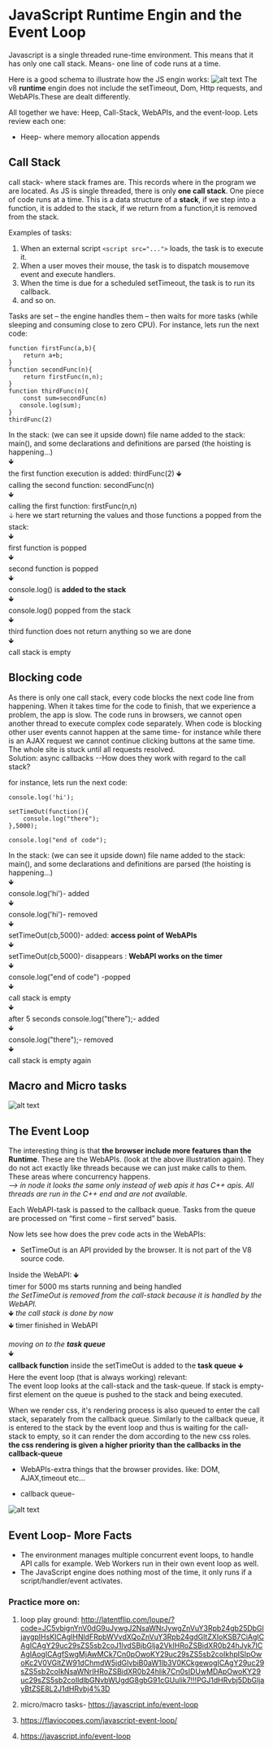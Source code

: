 # JavaScript Runtime Engin and the Event Loop

Javascript is a single threaded rune-time environment. This means that it has only one call stack. Means- one line of code runs at a time.

Here is a good schema to illustrate how the JS engin works:
![alt text](./event_loop2.png)
The v8 **runtime** engin does not include the setTimeout, Dom, Http requests, and WebAPIs.These are dealt differently.

All together we have: Heep, Call-Stack, WebAPIs, and the event-loop. Lets review each one:

- Heep- where memory allocation appends

## Call Stack

call stack- where stack frames are. This records where in the program we are located. As JS is single threaded, there is only **one call stack**. One piece of code runs at a time.
This is a data structure of a **stack**, if we step into a function, it is added to the stack, if we return from a function,it is removed from the stack.

Examples of tasks:

1. When an external script `<script src="...">` loads, the task is to execute it.
2. When a user moves their mouse, the task is to dispatch mousemove event and execute handlers.
3. When the time is due for a scheduled setTimeout, the task is to run its callback.
4. and so on.

Tasks are set – the engine handles them – then waits for more tasks (while sleeping and consuming close to zero CPU).
For instance, lets run the next code:

```
function firstFunc(a,b){
    return a+b;
}
function secondFunc(n){
    return firstFunc(n,n);
}
function thirdFunc(n){
    const sum=secondFunc(n)
   console.log(sum);
}
thirdFunc(2)

```

In the stack: (we can see it upside down)
file name added to the stack: main(), and some declarations and definitions are parsed (the hoisting is happening...)<br/>
🡻<br/>
the first function execution is added: thirdFunc(2)
🡻<br/>
calling the second function: secondFunc(n)<br/>
🡻<br/>
calling the first function: firstFunc(n,n)<br/>
🡣 here we start returning the values and those functions a popped from the stack:<br/>
🡻<br/>
first function is popped<br/>
🡻<br/>
second function is popped<br/>
🡻<br/>
console.log() is **added to the stack** <br/>
🡻<br/>
console.log() popped from the stack <br/>
🡻<br/>
third function does not return anything so we are done <br/>
🡻<br/> call stack is empty

## Blocking code

As there is only one call stack, every code blocks the next code line from happening. When it takes time for the code to finish, that we experience a problem, the app is slow.
The code runs in browsers, we cannot open another thread to execute complex code separately. When code is blocking other user events cannot happen at the same time- for instance while there is an AJAX request we cannot continue clicking buttons at the same time. The whole site is stuck until all requests resolved. <br/>
Solution: async callbacks --How does they work with regard to the call stack?

for instance, lets run the next code:

```
console.log('hi');

setTimeOut(function(){
    console.log("there");
},5000);

console.log("end of code");
```

In the stack: (we can see it upside down)
file name added to the stack: main(), and some declarations and definitions are parsed (the hoisting is happening...)<br/>
🡻<br/>
console.log('hi')- added <br/>
🡻<br/>
console.log('hi')- removed<br/>
🡻<br/>
setTimeOut(cb,5000)- added: **access point of WebAPIs**<br/>
🡻<br/>
setTimeOut(cb,5000)- disappears : **WebAPI works on the timer**<br/>
🡻<br/>
console.log("end of code") -popped<br/>
🡻<br/> call stack is empty<br/>
🡻<br/> after 5 seconds
console.log("there");- added <br/>
🡻<br/>
console.log("there");- removed<br/>
🡻<br/> call stack is empty again<br/>

## Macro and Micro tasks

![alt text](./macrotask.png)

## The Event Loop

The interesting thing is that **the browser include more features than the Runtime**. These are the WebAPIs. (look at the above illustration again). They do not act exactly like threads because we can just make calls to them. These areas where concurrency happens. <br/>
_--> in node it looks the same only instead of web apis it has C++ apis. All threads are run in the C++ end and are not available._ <br/>

Each WebAPI-task is passed to the callback queue. Tasks from the queue are processed on “first come – first served” basis.

Now lets see how does the prev code acts in the WebAPIs:

- SetTimeOut is an API provided by the browser. It is not part of the V8 source code.

Inside the WebAPI:
🡻<br/> timer for 5000 ms starts running and being handled<br/>
_the SetTimeOut is removed from the call-stack because it is handled by the WebAPI._ <br/>
🡻 _the call stack is done by now_<br/>
🡻 timer finished in WebAPI <br/>

_moving on to the **task queue**_ <br/>
🡻 <br/>
**callback function** inside the setTimeOut is added to the **task queue**
🡻 <br/>
Here the event loop (that is always working) relevant: <br/>
The event loop looks at the call-stack and the task-queue. If stack is empty- first element on the queue is pushed to the stack and being executed.<br/>

When we render css, it's rendering process is also queued to enter the call stack, separately from the callback queue. Similarly to the callback queue, it is entered to the stack by the event loop and thus is waiting for the call-stack to empty, so it can render the dom according to the new css roles. <br/>
**the css rendering is given a higher priority than the callbacks in the callback-queue**

- WebAPIs-extra things that the browser provides. like: DOM, AJAX,timeout etc...

- callback queue-

![alt text](./event_loop1.png)

## Event Loop- More Facts

- The environment manages multiple concurrent event loops, to handle API calls for example. Web Workers run in their own event loop as well.
- The JavaScript engine does nothing most of the time, it only runs if a script/handler/event activates.

### Practice more on:

1. loop play ground: http://latentflip.com/loupe/?code=JC5vbignYnV0dG9uJywgJ2NsaWNrJywgZnVuY3Rpb24gb25DbGljaygpIHsKICAgIHNldFRpbWVvdXQoZnVuY3Rpb24gdGltZXIoKSB7CiAgICAgICAgY29uc29sZS5sb2coJ1lvdSBjbGlja2VkIHRoZSBidXR0b24hJyk7ICAgIAogICAgfSwgMjAwMCk7Cn0pOwoKY29uc29sZS5sb2coIkhpISIpOwoKc2V0VGltZW91dChmdW5jdGlvbiB0aW1lb3V0KCkgewogICAgY29uc29sZS5sb2coIkNsaWNrIHRoZSBidXR0b24hIik7Cn0sIDUwMDApOwoKY29uc29sZS5sb2coIldlbGNvbWUgdG8gbG91cGUuIik7!!!PGJ1dHRvbj5DbGljayBtZSE8L2J1dHRvbj4%3D

2. micro/macro tasks- https://javascript.info/event-loop
3. https://flaviocopes.com/javascript-event-loop/
4. https://javascript.info/event-loop
